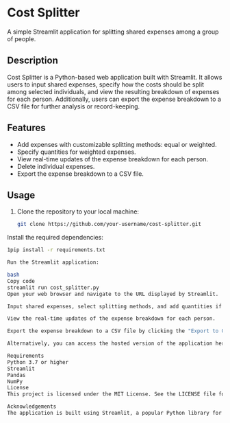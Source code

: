 # Cost Splitter

A simple Streamlit application for splitting shared expenses among a group of people.

## Description

Cost Splitter is a Python-based web application built with Streamlit. It allows users to input shared expenses, specify how the costs should be split among selected individuals, and view the resulting breakdown of expenses for each person. Additionally, users can export the expense breakdown to a CSV file for further analysis or record-keeping.

## Features

- Add expenses with customizable splitting methods: equal or weighted.
- Specify quantities for weighted expenses.
- View real-time updates of the expense breakdown for each person.
- Delete individual expenses.
- Export the expense breakdown to a CSV file.

## Usage

1. Clone the repository to your local machine:

   ```bash
   git clone https://github.com/your-username/cost-splitter.git
Install the required dependencies:

   ```bash
   1pip install -r requirements.txt

Run the Streamlit application:

bash
Copy code
streamlit run cost_splitter.py
Open your web browser and navigate to the URL displayed by Streamlit.

Input shared expenses, select splitting methods, and add quantities if needed.

View the real-time updates of the expense breakdown for each person.

Export the expense breakdown to a CSV file by clicking the "Export to CSV" button.

Alternatively, you can access the hosted version of the application here.

Requirements
Python 3.7 or higher
Streamlit
Pandas
NumPy
License
This project is licensed under the MIT License. See the LICENSE file for details.

Acknowledgements
The application is built using Streamlit, a popular Python library for creating web applications. Special thanks to the Streamlit team for their fantastic work and contributions to the open-source community.
